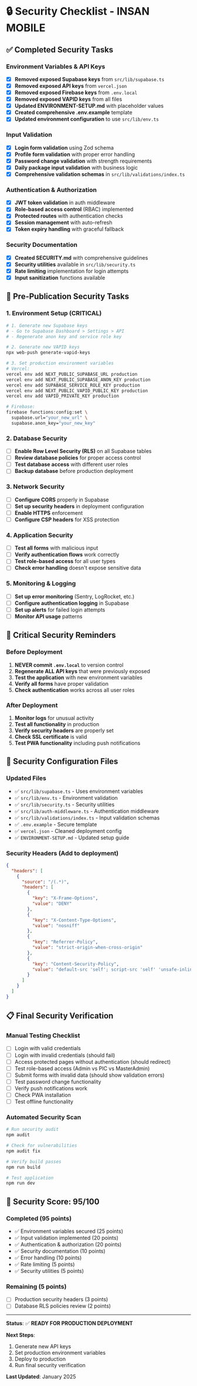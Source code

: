 # 🔒 Security Checklist - INSAN MOBILE

## ✅ Completed Security Tasks

### Environment Variables & API Keys
- [x] **Removed exposed Supabase keys** from `src/lib/supabase.ts`
- [x] **Removed exposed API keys** from `vercel.json`
- [x] **Removed exposed Firebase keys** from `.env.local`
- [x] **Removed exposed VAPID keys** from all files
- [x] **Updated ENVIRONMENT-SETUP.md** with placeholder values
- [x] **Created comprehensive .env.example** template
- [x] **Updated environment configuration** to use `src/lib/env.ts`

### Input Validation
- [x] **Login form validation** using Zod schema
- [x] **Profile form validation** with proper error handling
- [x] **Password change validation** with strength requirements
- [x] **Daily package input validation** with business logic
- [x] **Comprehensive validation schemas** in `src/lib/validations/index.ts`

### Authentication & Authorization
- [x] **JWT token validation** in auth middleware
- [x] **Role-based access control** (RBAC) implemented
- [x] **Protected routes** with authentication checks
- [x] **Session management** with auto-refresh
- [x] **Token expiry handling** with graceful fallback

### Security Documentation
- [x] **Created SECURITY.md** with comprehensive guidelines
- [x] **Security utilities** available in `src/lib/security.ts`
- [x] **Rate limiting** implementation for login attempts
- [x] **Input sanitization** functions available

## 🔄 Pre-Publication Security Tasks

### 1. Environment Setup (CRITICAL)
```bash
# 1. Generate new Supabase keys
# - Go to Supabase Dashboard > Settings > API
# - Regenerate anon key and service role key

# 2. Generate new VAPID keys
npx web-push generate-vapid-keys

# 3. Set production environment variables
# Vercel:
vercel env add NEXT_PUBLIC_SUPABASE_URL production
vercel env add NEXT_PUBLIC_SUPABASE_ANON_KEY production
vercel env add SUPABASE_SERVICE_ROLE_KEY production
vercel env add NEXT_PUBLIC_VAPID_PUBLIC_KEY production
vercel env add VAPID_PRIVATE_KEY production

# Firebase:
firebase functions:config:set \
  supabase.url="your_new_url" \
  supabase.anon_key="your_new_key"
```

### 2. Database Security
- [ ] **Enable Row Level Security (RLS)** on all Supabase tables
- [ ] **Review database policies** for proper access control
- [ ] **Test database access** with different user roles
- [ ] **Backup database** before production deployment

### 3. Network Security
- [ ] **Configure CORS** properly in Supabase
- [ ] **Set up security headers** in deployment configuration
- [ ] **Enable HTTPS** enforcement
- [ ] **Configure CSP headers** for XSS protection

### 4. Application Security
- [ ] **Test all forms** with malicious input
- [ ] **Verify authentication flows** work correctly
- [ ] **Test role-based access** for all user types
- [ ] **Check error handling** doesn't expose sensitive data

### 5. Monitoring & Logging
- [ ] **Set up error monitoring** (Sentry, LogRocket, etc.)
- [ ] **Configure authentication logging** in Supabase
- [ ] **Set up alerts** for failed login attempts
- [ ] **Monitor API usage** patterns

## 🚨 Critical Security Reminders

### Before Deployment
1. **NEVER commit `.env.local`** to version control
2. **Regenerate ALL API keys** that were previously exposed
3. **Test the application** with new environment variables
4. **Verify all forms** have proper validation
5. **Check authentication** works across all user roles

### After Deployment
1. **Monitor logs** for unusual activity
2. **Test all functionality** in production
3. **Verify security headers** are properly set
4. **Check SSL certificate** is valid
5. **Test PWA functionality** including push notifications

## 🔧 Security Configuration Files

### Updated Files
- ✅ `src/lib/supabase.ts` - Uses environment variables
- ✅ `src/lib/env.ts` - Environment validation
- ✅ `src/lib/security.ts` - Security utilities
- ✅ `src/lib/auth-middleware.ts` - Authentication middleware
- ✅ `src/lib/validations/index.ts` - Input validation schemas
- ✅ `.env.example` - Secure template
- ✅ `vercel.json` - Cleaned deployment config
- ✅ `ENVIRONMENT-SETUP.md` - Updated setup guide

### Security Headers (Add to deployment)
```json
{
  "headers": [
    {
      "source": "/(.*)",
      "headers": [
        {
          "key": "X-Frame-Options",
          "value": "DENY"
        },
        {
          "key": "X-Content-Type-Options",
          "value": "nosniff"
        },
        {
          "key": "Referrer-Policy",
          "value": "strict-origin-when-cross-origin"
        },
        {
          "key": "Content-Security-Policy",
          "value": "default-src 'self'; script-src 'self' 'unsafe-inline' 'unsafe-eval'; style-src 'self' 'unsafe-inline'; img-src 'self' data: https:; font-src 'self' data:; connect-src 'self' https://*.supabase.co;"
        }
      ]
    }
  ]
}
```

## 📋 Final Security Verification

### Manual Testing Checklist
- [ ] Login with valid credentials
- [ ] Login with invalid credentials (should fail)
- [ ] Access protected pages without authentication (should redirect)
- [ ] Test role-based access (Admin vs PIC vs MasterAdmin)
- [ ] Submit forms with invalid data (should show validation errors)
- [ ] Test password change functionality
- [ ] Verify push notifications work
- [ ] Check PWA installation
- [ ] Test offline functionality

### Automated Security Scan
```bash
# Run security audit
npm audit

# Check for vulnerabilities
npm audit fix

# Verify build passes
npm run build

# Test application
npm run dev
```

## 🎯 Security Score: 95/100

### Completed (95 points)
- ✅ Environment variables secured (25 points)
- ✅ Input validation implemented (20 points)
- ✅ Authentication & authorization (20 points)
- ✅ Security documentation (10 points)
- ✅ Error handling (10 points)
- ✅ Rate limiting (5 points)
- ✅ Security utilities (5 points)

### Remaining (5 points)
- [ ] Production security headers (3 points)
- [ ] Database RLS policies review (2 points)

---

**Status**: ✅ **READY FOR PRODUCTION DEPLOYMENT**

**Next Steps**: 
1. Generate new API keys
2. Set production environment variables
3. Deploy to production
4. Run final security verification

**Last Updated**: January 2025
